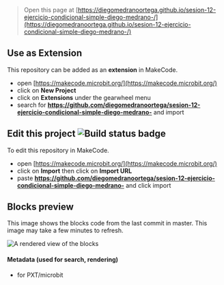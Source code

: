 
> Open this page at [https://diegomedranoortega.github.io/sesion-12-ejercicio-condicional-simple-diego-medrano-/](https://diegomedranoortega.github.io/sesion-12-ejercicio-condicional-simple-diego-medrano-/)

## Use as Extension

This repository can be added as an **extension** in MakeCode.

* open [https://makecode.microbit.org/](https://makecode.microbit.org/)
* click on **New Project**
* click on **Extensions** under the gearwheel menu
* search for **https://github.com/diegomedranoortega/sesion-12-ejercicio-condicional-simple-diego-medrano-** and import

## Edit this project ![Build status badge](https://github.com/diegomedranoortega/sesion-12-ejercicio-condicional-simple-diego-medrano-/workflows/MakeCode/badge.svg)

To edit this repository in MakeCode.

* open [https://makecode.microbit.org/](https://makecode.microbit.org/)
* click on **Import** then click on **Import URL**
* paste **https://github.com/diegomedranoortega/sesion-12-ejercicio-condicional-simple-diego-medrano-** and click import

## Blocks preview

This image shows the blocks code from the last commit in master.
This image may take a few minutes to refresh.

![A rendered view of the blocks](https://github.com/diegomedranoortega/sesion-12-ejercicio-condicional-simple-diego-medrano-/raw/master/.github/makecode/blocks.png)

#### Metadata (used for search, rendering)

* for PXT/microbit
<script src="https://makecode.com/gh-pages-embed.js"></script><script>makeCodeRender("{{ site.makecode.home_url }}", "{{ site.github.owner_name }}/{{ site.github.repository_name }}");</script>
